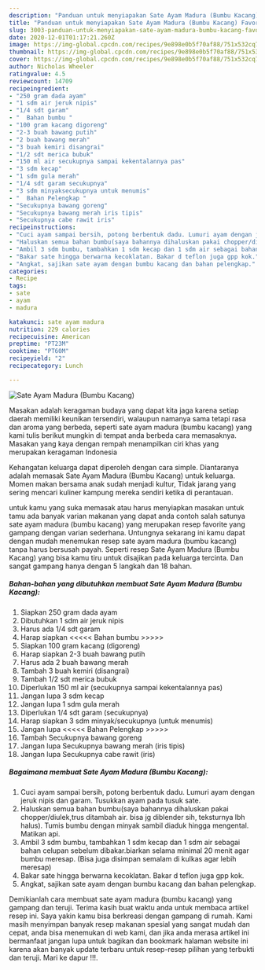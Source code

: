 ```yaml
---
description: "Panduan untuk menyiapakan Sate Ayam Madura (Bumbu Kacang) Favorite"
title: "Panduan untuk menyiapakan Sate Ayam Madura (Bumbu Kacang) Favorite"
slug: 3003-panduan-untuk-menyiapakan-sate-ayam-madura-bumbu-kacang-favorite
date: 2020-12-01T01:17:21.260Z
image: https://img-global.cpcdn.com/recipes/9e898e0b5f70af88/751x532cq70/sate-ayam-madura-bumbu-kacang-foto-resep-utama.jpg
thumbnail: https://img-global.cpcdn.com/recipes/9e898e0b5f70af88/751x532cq70/sate-ayam-madura-bumbu-kacang-foto-resep-utama.jpg
cover: https://img-global.cpcdn.com/recipes/9e898e0b5f70af88/751x532cq70/sate-ayam-madura-bumbu-kacang-foto-resep-utama.jpg
author: Nicholas Wheeler
ratingvalue: 4.5
reviewcount: 14709
recipeingredient:
- "250 gram dada ayam"
- "1 sdm air jeruk nipis"
- "1/4 sdt garam"
- "  Bahan bumbu "
- "100 gram kacang digoreng"
- "2-3 buah bawang putih"
- "2 buah bawang merah"
- "3 buah kemiri disangrai"
- "1/2 sdt merica bubuk"
- "150 ml air secukupnya sampai kekentalannya pas"
- "3 sdm kecap"
- "1 sdm gula merah"
- "1/4 sdt garam secukupnya"
- "3 sdm minyaksecukupnya untuk menumis"
- "  Bahan Pelengkap "
- "Secukupnya bawang goreng"
- "Secukupnya bawang merah iris tipis"
- "Secukupnya cabe rawit iris"
recipeinstructions:
- "Cuci ayam sampai bersih, potong berbentuk dadu. Lumuri ayam dengan jeruk nipis dan garam. Tusukkan ayam pada tusuk sate."
- "Haluskan semua bahan bumbu(saya bahannya dihaluskan pakai chopper/diulek,trus ditambah air. bisa jg diblender sih, teksturnya lbh halus). Tumis bumbu dengan minyak sambil diaduk hingga mengental. Matikan api."
- "Ambil 3 sdm bumbu, tambahkan 1 sdm kecap dan 1 sdm air sebagai bahan celupan sebelum dibakar.biarkan selama minimal 20 menit agar bumbu meresap. (Bisa juga disimpan semalam di kulkas agar lebih meresap)"
- "Bakar sate hingga berwarna kecoklatan. Bakar d teflon juga gpp kok."
- "Angkat, sajikan sate ayam dengan bumbu kacang dan bahan pelengkap."
categories:
- Recipe
tags:
- sate
- ayam
- madura

katakunci: sate ayam madura 
nutrition: 229 calories
recipecuisine: American
preptime: "PT23M"
cooktime: "PT60M"
recipeyield: "2"
recipecategory: Lunch

---
```



![Sate Ayam Madura (Bumbu Kacang)](https://img-global.cpcdn.com/recipes/9e898e0b5f70af88/751x532cq70/sate-ayam-madura-bumbu-kacang-foto-resep-utama.jpg)

Masakan adalah keragaman budaya yang dapat kita jaga karena setiap daerah memiliki keunikan tersendiri, walaupun namanya sama tetapi rasa dan aroma yang berbeda, seperti sate ayam madura (bumbu kacang) yang kami tulis berikut mungkin di tempat anda berbeda cara memasaknya. Masakan yang kaya dengan rempah menampilkan ciri khas yang merupakan keragaman Indonesia



Kehangatan keluarga dapat diperoleh dengan cara simple. Diantaranya adalah memasak Sate Ayam Madura (Bumbu Kacang) untuk keluarga. Momen makan bersama anak sudah menjadi kultur, Tidak jarang yang sering mencari kuliner kampung mereka sendiri ketika di perantauan.

untuk kamu yang suka memasak atau harus menyiapkan masakan untuk tamu ada banyak varian makanan yang dapat anda contoh salah satunya sate ayam madura (bumbu kacang) yang merupakan resep favorite yang gampang dengan varian sederhana. Untungnya sekarang ini kamu dapat dengan mudah menemukan resep sate ayam madura (bumbu kacang) tanpa harus bersusah payah.
Seperti resep Sate Ayam Madura (Bumbu Kacang) yang bisa kamu tiru untuk disajikan pada keluarga tercinta. Dan sangat gampang hanya dengan 5 langkah dan 18 bahan.


<!--inarticleads1-->

##### Bahan-bahan yang dibutuhkan membuat Sate Ayam Madura (Bumbu Kacang):

1. Siapkan 250 gram dada ayam
1. Dibutuhkan 1 sdm air jeruk nipis
1. Harus ada 1/4 sdt garam
1. Harap siapkan  &lt;&lt;&lt;&lt;&lt; Bahan bumbu &gt;&gt;&gt;&gt;&gt;
1. Siapkan 100 gram kacang (digoreng)
1. Harap siapkan 2-3 buah bawang putih
1. Harus ada 2 buah bawang merah
1. Tambah 3 buah kemiri (disangrai)
1. Tambah 1/2 sdt merica bubuk
1. Diperlukan 150 ml air (secukupnya sampai kekentalannya pas)
1. Jangan lupa 3 sdm kecap
1. Jangan lupa 1 sdm gula merah
1. Diperlukan 1/4 sdt garam (secukupnya)
1. Harap siapkan 3 sdm minyak/secukupnya (untuk menumis)
1. Jangan lupa  &lt;&lt;&lt;&lt;&lt; Bahan Pelengkap &gt;&gt;&gt;&gt;&gt;
1. Tambah Secukupnya bawang goreng
1. Jangan lupa Secukupnya bawang merah (iris tipis)
1. Jangan lupa Secukupnya cabe rawit (iris)




<!--inarticleads2-->

##### Bagaimana membuat  Sate Ayam Madura (Bumbu Kacang):

1. Cuci ayam sampai bersih, potong berbentuk dadu. Lumuri ayam dengan jeruk nipis dan garam. Tusukkan ayam pada tusuk sate.
1. Haluskan semua bahan bumbu(saya bahannya dihaluskan pakai chopper/diulek,trus ditambah air. bisa jg diblender sih, teksturnya lbh halus). Tumis bumbu dengan minyak sambil diaduk hingga mengental. Matikan api.
1. Ambil 3 sdm bumbu, tambahkan 1 sdm kecap dan 1 sdm air sebagai bahan celupan sebelum dibakar.biarkan selama minimal 20 menit agar bumbu meresap. (Bisa juga disimpan semalam di kulkas agar lebih meresap)
1. Bakar sate hingga berwarna kecoklatan. Bakar d teflon juga gpp kok.
1. Angkat, sajikan sate ayam dengan bumbu kacang dan bahan pelengkap.




Demikianlah cara membuat sate ayam madura (bumbu kacang) yang gampang dan teruji. Terima kasih buat waktu anda untuk membaca artikel resep ini. Saya yakin kamu bisa berkreasi dengan gampang di rumah. Kami masih menyimpan banyak resep makanan spesial yang sangat mudah dan cepat, anda bisa menemukan di web kami, dan jika anda merasa artikel ini bermanfaat jangan lupa untuk bagikan dan bookmark halaman website ini karena akan banyak update terbaru untuk resep-resep pilihan yang terbukti dan teruji. Mari ke dapur !!!. 

